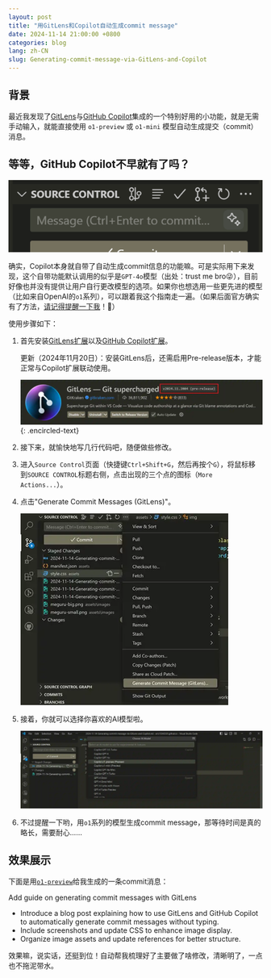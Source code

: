 ```yaml
---
layout: post
title: "用GitLens和Copilot自动生成commit message"
date: 2024-11-14 21:00:00 +0800
categories: blog
lang: zh-CN
slug: Generating-commit-message-via-GitLens-and-Copilot
---
```


## 背景

最近我发现了[GitLens][gitlens]与[GitHub Copilot][github-copilot]集成的一个特别好用的小功能，就是无需手动输入，就能直接使用 `o1-preview` 或 `o1-mini` 模型自动生成提交（commit）消息。

## 等等，GitHub Copilot不早就有了吗？

![Figure: Already exists?](/assets/images/2024-11-14-Generating-commit-message-via-GitLens-and-Copilot-image1.webp)

确实，Copilot本身就自带了自动生成commit信息的功能嘛。可是实际用下来发现，这个自带功能默认调用的似乎是`GPT-4o`模型（出处：trust me bro😜），目前好像也并没有提供让用户自行更改模型的选项。如果你也想选用一些更先进的模型（比如来自OpenAI的`o1`系列），可以跟着我这个指南走一遍。（如果后面官方确实有了方法，[请记得提醒一下我][website-repo-issue]！🙋）

使用步骤如下：

1. 首先安装[GitLens扩展][gitlens-extension]以及[GitHub Copilot扩展][github-copilot-extension]。

   更新（2024年11月20日）：安装GitLens后，还需启用Pre-release版本，才能正常与Copilot扩展联动使用。

    ![Pre-release version of GitLens](/assets/images/2024-11-14-Generating-commit-message-via-GitLens-and-Copilot-gitlens-pre-release.webp)
    {: .encircled-text}

2. 接下来，就愉快地写几行代码吧，随便做些修改。
3. 进入`Source Control`页面（快捷键`Ctrl+Shift+G`，然后再按个`G`），将鼠标移到`SOURCE CONTROL`标题右侧，点击出现的三个点的图标（`More Actions...`）。
4. 点击"Generate Commit Messages (GitLens)"。

    ![Generate Commit Messages (GitLens)](/assets/images/2024-11-14-Generating-commit-message-via-GitLens-and-Copilot-image2.webp)

5. 接着，你就可以选择你喜欢的AI模型啦。

    ![Choose a model](/assets/images/2024-11-14-Generating-commit-message-via-GitLens-and-Copilot-image3.webp)

6. 不过提醒一下哟，用`o1`系列的模型生成commit message，那等待时间是真的略长，需要耐心……

## 效果展示

下面是用[`o1-preview`][o1-preview-on-github-copilot]给我生成的一条commit消息：

Add guide on generating commit messages with GitLens

- Introduce a blog post explaining how to use GitLens and GitHub Copilot to automatically generate commit messages without typing.
- Include screenshots and update CSS to enhance image display.
- Organize image assets and update references for better structure.

效果嘛，说实话，还挺到位！自动帮我梳理好了主要做了啥修改，清晰明了，一点也不拖泥带水。

[github-copilot]: https://github.com/features/copilot
[github-copilot-extension]: https://marketplace.visualstudio.com/items?itemName=GitHub.copilot
[gitlens]: https://www.gitkraken.com/gitlens
[gitlens-extension]: https://marketplace.visualstudio.com/items?itemName=eamodio.gitlens
[website-repo-issue]: https://github.com/eric15342335/eric15342335.github.io/issues/new
[o1-preview-on-github-copilot]: https://github.blog/news-insights/product-news/try-out-openai-o1-in-github-copilot-and-models/
